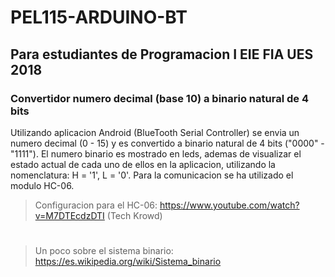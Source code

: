 # PEL115-ARDUINO-BT
## Para estudiantes de Programacion I EIE FIA UES 2018

### Convertidor numero decimal (base 10) a binario natural de 4 bits

Utilizando aplicacion Android (BlueTooth Serial Controller) se envia un numero decimal (0 - 15) y es convertido
a binario natural de 4 bits ("0000" - "1111"). El numero binario es mostrado en leds, ademas de visualizar el estado actual
de cada uno de ellos en la aplicacion, utilizando la nomenclatura: H = '1', L = '0'.
Para la comunicacion se ha utilizado el modulo HC-06.

> Configuracion para el HC-06: https://www.youtube.com/watch?v=M7DTEcdzDTI (Tech Krowd)
# 
> Un poco sobre el sistema binario: https://es.wikipedia.org/wiki/Sistema_binario
